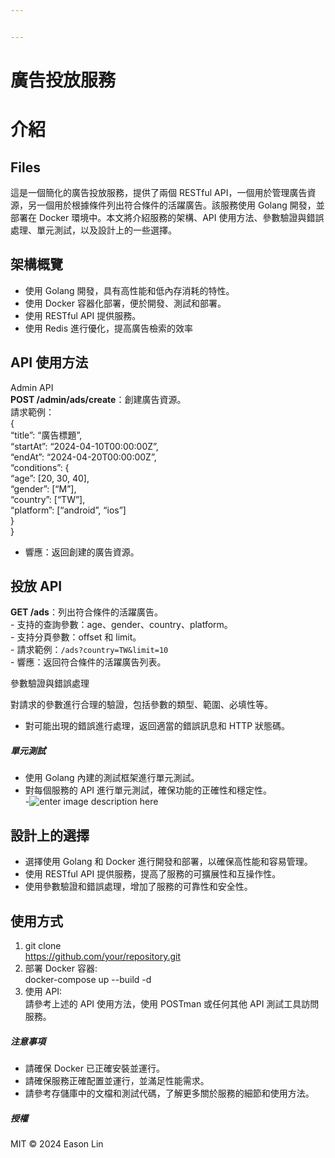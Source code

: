 ```yaml
---


---
```


<h1 id="廣告投放服務">廣告投放服務</h1>
<h1 id="介紹">介紹</h1>
<h2 id="files">Files</h2>
<p>這是一個簡化的廣告投放服務，提供了兩個 RESTful API，一個用於管理廣告資源，另一個用於根據條件列出符合條件的活躍廣告。該服務使用 Golang 開發，並部署在 Docker 環境中。本文將介紹服務的架構、API 使用方法、參數驗證與錯誤處理、單元測試，以及設計上的一些選擇。</p>
<h2 id="架構概覽">架構概覽</h2>
<ul>
<li>使用 Golang 開發，具有高性能和低內存消耗的特性。</li>
<li>使用 Docker 容器化部署，便於開發、測試和部署。</li>
<li>使用 RESTful API 提供服務。</li>
<li>使用 Redis 進行優化，提高廣告檢索的效率</li>
</ul>
<h2 id="api-使用方法">API 使用方法</h2>
<p>Admin API<br>
<strong>POST /admin/ads/create</strong>：創建廣告資源。<br>
請求範例：<br>
{<br>
“title”: “廣告標題”,<br>
“startAt”: “2024-04-10T00:00:00Z”,<br>
“endAt”: “2024-04-20T00:00:00Z”,<br>
“conditions”: {<br>
“age”: [20, 30, 40],<br>
“gender”: [“M”],<br>
“country”: [“TW”],<br>
“platform”: [“android”, “ios”]<br>
}<br>
}</p>
<ul>
<li>響應：返回創建的廣告資源。</li>
</ul>
<h2 id="投放-api">投放 API</h2>
<p><strong>GET /ads</strong>：列出符合條件的活躍廣告。<br>
-   支持的查詢參數：age、gender、country、platform。<br>
-   支持分頁參數：offset 和 limit。<br>
-   請求範例：<code>/ads?country=TW&amp;limit=10</code><br>
-   響應：返回符合條件的活躍廣告列表。</p>
<p>參數驗證與錯誤處理</p>
<p>對請求的參數進行合理的驗證，包括參數的類型、範圍、必填性等。</p>
<ul>
<li>對可能出現的錯誤進行處理，返回適當的錯誤訊息和 HTTP 狀態碼。</li>
</ul>
<h5 id="單元測試">單元測試</h5>
<ul>
<li>使用 Golang 內建的測試框架進行單元測試。</li>
<li>對每個服務的 API 進行單元測試，確保功能的正確性和穩定性。<br>
-<img src="https://github.com/foxdog1011/Backend_work/blob/master/Untitled1.png?raw=true" alt="enter image description here"></li>
</ul>
<h2 id="設計上的選擇">設計上的選擇</h2>
<ul>
<li>選擇使用 Golang 和 Docker 進行開發和部署，以確保高性能和容易管理。</li>
<li>使用 RESTful API 提供服務，提高了服務的可擴展性和互操作性。</li>
<li>使用參數驗證和錯誤處理，增加了服務的可靠性和安全性。</li>
</ul>
<h2 id="使用方式">使用方式</h2>
<ol>
<li>git clone<br>
<a href="https://github.com/your/repository.git">https://github.com/your/repository.git</a></li>
<li>部署 Docker 容器:<br>
docker-compose up --build -d</li>
<li>使用 API:<br>
請參考上述的 API 使用方法，使用 POSTman 或任何其他 API 測試工具訪問服務。</li>
</ol>
<h5 id="注意事項">注意事項</h5>
<ul>
<li>請確保 Docker 已正確安裝並運行。</li>
<li>請確保服務正確配置並運行，並滿足性能需求。</li>
<li>請參考存儲庫中的文檔和測試代碼，了解更多關於服務的細節和使用方法。</li>
</ul>
<h5 id="授權">授權</h5>
<p>MIT © 2024 Eason Lin</p>


